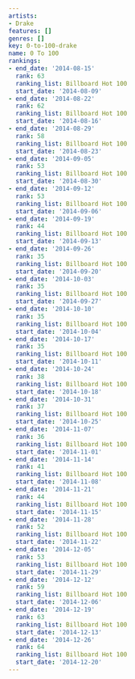 ```yaml
---
artists:
- Drake
features: []
genres: []
key: 0-to-100-drake
name: 0 To 100
rankings:
- end_date: '2014-08-15'
  rank: 63
  ranking_list: Billboard Hot 100
  start_date: '2014-08-09'
- end_date: '2014-08-22'
  rank: 62
  ranking_list: Billboard Hot 100
  start_date: '2014-08-16'
- end_date: '2014-08-29'
  rank: 58
  ranking_list: Billboard Hot 100
  start_date: '2014-08-23'
- end_date: '2014-09-05'
  rank: 53
  ranking_list: Billboard Hot 100
  start_date: '2014-08-30'
- end_date: '2014-09-12'
  rank: 53
  ranking_list: Billboard Hot 100
  start_date: '2014-09-06'
- end_date: '2014-09-19'
  rank: 44
  ranking_list: Billboard Hot 100
  start_date: '2014-09-13'
- end_date: '2014-09-26'
  rank: 35
  ranking_list: Billboard Hot 100
  start_date: '2014-09-20'
- end_date: '2014-10-03'
  rank: 35
  ranking_list: Billboard Hot 100
  start_date: '2014-09-27'
- end_date: '2014-10-10'
  rank: 35
  ranking_list: Billboard Hot 100
  start_date: '2014-10-04'
- end_date: '2014-10-17'
  rank: 35
  ranking_list: Billboard Hot 100
  start_date: '2014-10-11'
- end_date: '2014-10-24'
  rank: 38
  ranking_list: Billboard Hot 100
  start_date: '2014-10-18'
- end_date: '2014-10-31'
  rank: 37
  ranking_list: Billboard Hot 100
  start_date: '2014-10-25'
- end_date: '2014-11-07'
  rank: 36
  ranking_list: Billboard Hot 100
  start_date: '2014-11-01'
- end_date: '2014-11-14'
  rank: 41
  ranking_list: Billboard Hot 100
  start_date: '2014-11-08'
- end_date: '2014-11-21'
  rank: 44
  ranking_list: Billboard Hot 100
  start_date: '2014-11-15'
- end_date: '2014-11-28'
  rank: 52
  ranking_list: Billboard Hot 100
  start_date: '2014-11-22'
- end_date: '2014-12-05'
  rank: 53
  ranking_list: Billboard Hot 100
  start_date: '2014-11-29'
- end_date: '2014-12-12'
  rank: 59
  ranking_list: Billboard Hot 100
  start_date: '2014-12-06'
- end_date: '2014-12-19'
  rank: 63
  ranking_list: Billboard Hot 100
  start_date: '2014-12-13'
- end_date: '2014-12-26'
  rank: 64
  ranking_list: Billboard Hot 100
  start_date: '2014-12-20'
---
```


